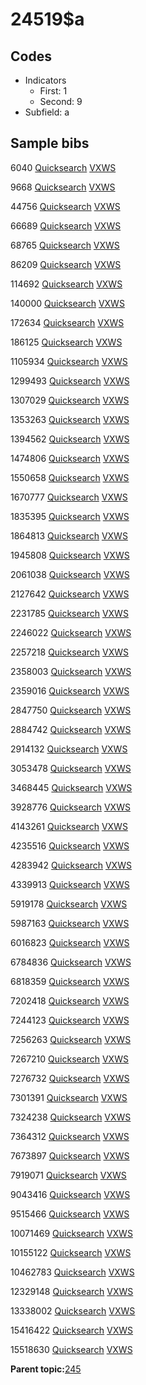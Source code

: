 # 24519$a

## Codes

-   Indicators
    -   First: 1
    -   Second: 9
-   Subfield: a

## Sample bibs

6040 [Quicksearch](https://search.library.yale.edu/catalog/6040) [VXWS](http://prodorbis.library.yale.edu:7014/vxws/GetHoldingsService?bibId=6040)

9668 [Quicksearch](https://search.library.yale.edu/catalog/9668) [VXWS](http://prodorbis.library.yale.edu:7014/vxws/GetHoldingsService?bibId=9668)

44756 [Quicksearch](https://search.library.yale.edu/catalog/44756) [VXWS](http://prodorbis.library.yale.edu:7014/vxws/GetHoldingsService?bibId=44756)

66689 [Quicksearch](https://search.library.yale.edu/catalog/66689) [VXWS](http://prodorbis.library.yale.edu:7014/vxws/GetHoldingsService?bibId=66689)

68765 [Quicksearch](https://search.library.yale.edu/catalog/68765) [VXWS](http://prodorbis.library.yale.edu:7014/vxws/GetHoldingsService?bibId=68765)

86209 [Quicksearch](https://search.library.yale.edu/catalog/86209) [VXWS](http://prodorbis.library.yale.edu:7014/vxws/GetHoldingsService?bibId=86209)

114692 [Quicksearch](https://search.library.yale.edu/catalog/114692) [VXWS](http://prodorbis.library.yale.edu:7014/vxws/GetHoldingsService?bibId=114692)

140000 [Quicksearch](https://search.library.yale.edu/catalog/140000) [VXWS](http://prodorbis.library.yale.edu:7014/vxws/GetHoldingsService?bibId=140000)

172634 [Quicksearch](https://search.library.yale.edu/catalog/172634) [VXWS](http://prodorbis.library.yale.edu:7014/vxws/GetHoldingsService?bibId=172634)

186125 [Quicksearch](https://search.library.yale.edu/catalog/186125) [VXWS](http://prodorbis.library.yale.edu:7014/vxws/GetHoldingsService?bibId=186125)

1105934 [Quicksearch](https://search.library.yale.edu/catalog/1105934) [VXWS](http://prodorbis.library.yale.edu:7014/vxws/GetHoldingsService?bibId=1105934)

1299493 [Quicksearch](https://search.library.yale.edu/catalog/1299493) [VXWS](http://prodorbis.library.yale.edu:7014/vxws/GetHoldingsService?bibId=1299493)

1307029 [Quicksearch](https://search.library.yale.edu/catalog/1307029) [VXWS](http://prodorbis.library.yale.edu:7014/vxws/GetHoldingsService?bibId=1307029)

1353263 [Quicksearch](https://search.library.yale.edu/catalog/1353263) [VXWS](http://prodorbis.library.yale.edu:7014/vxws/GetHoldingsService?bibId=1353263)

1394562 [Quicksearch](https://search.library.yale.edu/catalog/1394562) [VXWS](http://prodorbis.library.yale.edu:7014/vxws/GetHoldingsService?bibId=1394562)

1474806 [Quicksearch](https://search.library.yale.edu/catalog/1474806) [VXWS](http://prodorbis.library.yale.edu:7014/vxws/GetHoldingsService?bibId=1474806)

1550658 [Quicksearch](https://search.library.yale.edu/catalog/1550658) [VXWS](http://prodorbis.library.yale.edu:7014/vxws/GetHoldingsService?bibId=1550658)

1670777 [Quicksearch](https://search.library.yale.edu/catalog/1670777) [VXWS](http://prodorbis.library.yale.edu:7014/vxws/GetHoldingsService?bibId=1670777)

1835395 [Quicksearch](https://search.library.yale.edu/catalog/1835395) [VXWS](http://prodorbis.library.yale.edu:7014/vxws/GetHoldingsService?bibId=1835395)

1864813 [Quicksearch](https://search.library.yale.edu/catalog/1864813) [VXWS](http://prodorbis.library.yale.edu:7014/vxws/GetHoldingsService?bibId=1864813)

1945808 [Quicksearch](https://search.library.yale.edu/catalog/1945808) [VXWS](http://prodorbis.library.yale.edu:7014/vxws/GetHoldingsService?bibId=1945808)

2061038 [Quicksearch](https://search.library.yale.edu/catalog/2061038) [VXWS](http://prodorbis.library.yale.edu:7014/vxws/GetHoldingsService?bibId=2061038)

2127642 [Quicksearch](https://search.library.yale.edu/catalog/2127642) [VXWS](http://prodorbis.library.yale.edu:7014/vxws/GetHoldingsService?bibId=2127642)

2231785 [Quicksearch](https://search.library.yale.edu/catalog/2231785) [VXWS](http://prodorbis.library.yale.edu:7014/vxws/GetHoldingsService?bibId=2231785)

2246022 [Quicksearch](https://search.library.yale.edu/catalog/2246022) [VXWS](http://prodorbis.library.yale.edu:7014/vxws/GetHoldingsService?bibId=2246022)

2257218 [Quicksearch](https://search.library.yale.edu/catalog/2257218) [VXWS](http://prodorbis.library.yale.edu:7014/vxws/GetHoldingsService?bibId=2257218)

2358003 [Quicksearch](https://search.library.yale.edu/catalog/2358003) [VXWS](http://prodorbis.library.yale.edu:7014/vxws/GetHoldingsService?bibId=2358003)

2359016 [Quicksearch](https://search.library.yale.edu/catalog/2359016) [VXWS](http://prodorbis.library.yale.edu:7014/vxws/GetHoldingsService?bibId=2359016)

2847750 [Quicksearch](https://search.library.yale.edu/catalog/2847750) [VXWS](http://prodorbis.library.yale.edu:7014/vxws/GetHoldingsService?bibId=2847750)

2884742 [Quicksearch](https://search.library.yale.edu/catalog/2884742) [VXWS](http://prodorbis.library.yale.edu:7014/vxws/GetHoldingsService?bibId=2884742)

2914132 [Quicksearch](https://search.library.yale.edu/catalog/2914132) [VXWS](http://prodorbis.library.yale.edu:7014/vxws/GetHoldingsService?bibId=2914132)

3053478 [Quicksearch](https://search.library.yale.edu/catalog/3053478) [VXWS](http://prodorbis.library.yale.edu:7014/vxws/GetHoldingsService?bibId=3053478)

3468445 [Quicksearch](https://search.library.yale.edu/catalog/3468445) [VXWS](http://prodorbis.library.yale.edu:7014/vxws/GetHoldingsService?bibId=3468445)

3928776 [Quicksearch](https://search.library.yale.edu/catalog/3928776) [VXWS](http://prodorbis.library.yale.edu:7014/vxws/GetHoldingsService?bibId=3928776)

4143261 [Quicksearch](https://search.library.yale.edu/catalog/4143261) [VXWS](http://prodorbis.library.yale.edu:7014/vxws/GetHoldingsService?bibId=4143261)

4235516 [Quicksearch](https://search.library.yale.edu/catalog/4235516) [VXWS](http://prodorbis.library.yale.edu:7014/vxws/GetHoldingsService?bibId=4235516)

4283942 [Quicksearch](https://search.library.yale.edu/catalog/4283942) [VXWS](http://prodorbis.library.yale.edu:7014/vxws/GetHoldingsService?bibId=4283942)

4339913 [Quicksearch](https://search.library.yale.edu/catalog/4339913) [VXWS](http://prodorbis.library.yale.edu:7014/vxws/GetHoldingsService?bibId=4339913)

5919178 [Quicksearch](https://search.library.yale.edu/catalog/5919178) [VXWS](http://prodorbis.library.yale.edu:7014/vxws/GetHoldingsService?bibId=5919178)

5987163 [Quicksearch](https://search.library.yale.edu/catalog/5987163) [VXWS](http://prodorbis.library.yale.edu:7014/vxws/GetHoldingsService?bibId=5987163)

6016823 [Quicksearch](https://search.library.yale.edu/catalog/6016823) [VXWS](http://prodorbis.library.yale.edu:7014/vxws/GetHoldingsService?bibId=6016823)

6784836 [Quicksearch](https://search.library.yale.edu/catalog/6784836) [VXWS](http://prodorbis.library.yale.edu:7014/vxws/GetHoldingsService?bibId=6784836)

6818359 [Quicksearch](https://search.library.yale.edu/catalog/6818359) [VXWS](http://prodorbis.library.yale.edu:7014/vxws/GetHoldingsService?bibId=6818359)

7202418 [Quicksearch](https://search.library.yale.edu/catalog/7202418) [VXWS](http://prodorbis.library.yale.edu:7014/vxws/GetHoldingsService?bibId=7202418)

7244123 [Quicksearch](https://search.library.yale.edu/catalog/7244123) [VXWS](http://prodorbis.library.yale.edu:7014/vxws/GetHoldingsService?bibId=7244123)

7256263 [Quicksearch](https://search.library.yale.edu/catalog/7256263) [VXWS](http://prodorbis.library.yale.edu:7014/vxws/GetHoldingsService?bibId=7256263)

7267210 [Quicksearch](https://search.library.yale.edu/catalog/7267210) [VXWS](http://prodorbis.library.yale.edu:7014/vxws/GetHoldingsService?bibId=7267210)

7276732 [Quicksearch](https://search.library.yale.edu/catalog/7276732) [VXWS](http://prodorbis.library.yale.edu:7014/vxws/GetHoldingsService?bibId=7276732)

7301391 [Quicksearch](https://search.library.yale.edu/catalog/7301391) [VXWS](http://prodorbis.library.yale.edu:7014/vxws/GetHoldingsService?bibId=7301391)

7324238 [Quicksearch](https://search.library.yale.edu/catalog/7324238) [VXWS](http://prodorbis.library.yale.edu:7014/vxws/GetHoldingsService?bibId=7324238)

7364312 [Quicksearch](https://search.library.yale.edu/catalog/7364312) [VXWS](http://prodorbis.library.yale.edu:7014/vxws/GetHoldingsService?bibId=7364312)

7673897 [Quicksearch](https://search.library.yale.edu/catalog/7673897) [VXWS](http://prodorbis.library.yale.edu:7014/vxws/GetHoldingsService?bibId=7673897)

7919071 [Quicksearch](https://search.library.yale.edu/catalog/7919071) [VXWS](http://prodorbis.library.yale.edu:7014/vxws/GetHoldingsService?bibId=7919071)

9043416 [Quicksearch](https://search.library.yale.edu/catalog/9043416) [VXWS](http://prodorbis.library.yale.edu:7014/vxws/GetHoldingsService?bibId=9043416)

9515466 [Quicksearch](https://search.library.yale.edu/catalog/9515466) [VXWS](http://prodorbis.library.yale.edu:7014/vxws/GetHoldingsService?bibId=9515466)

10071469 [Quicksearch](https://search.library.yale.edu/catalog/10071469) [VXWS](http://prodorbis.library.yale.edu:7014/vxws/GetHoldingsService?bibId=10071469)

10155122 [Quicksearch](https://search.library.yale.edu/catalog/10155122) [VXWS](http://prodorbis.library.yale.edu:7014/vxws/GetHoldingsService?bibId=10155122)

10462783 [Quicksearch](https://search.library.yale.edu/catalog/10462783) [VXWS](http://prodorbis.library.yale.edu:7014/vxws/GetHoldingsService?bibId=10462783)

12329148 [Quicksearch](https://search.library.yale.edu/catalog/12329148) [VXWS](http://prodorbis.library.yale.edu:7014/vxws/GetHoldingsService?bibId=12329148)

13338002 [Quicksearch](https://search.library.yale.edu/catalog/13338002) [VXWS](http://prodorbis.library.yale.edu:7014/vxws/GetHoldingsService?bibId=13338002)

15416422 [Quicksearch](https://search.library.yale.edu/catalog/15416422) [VXWS](http://prodorbis.library.yale.edu:7014/vxws/GetHoldingsService?bibId=15416422)

15518630 [Quicksearch](https://search.library.yale.edu/catalog/15518630) [VXWS](http://prodorbis.library.yale.edu:7014/vxws/GetHoldingsService?bibId=15518630)

**Parent topic:**[245](../../tags/245/245.md)

